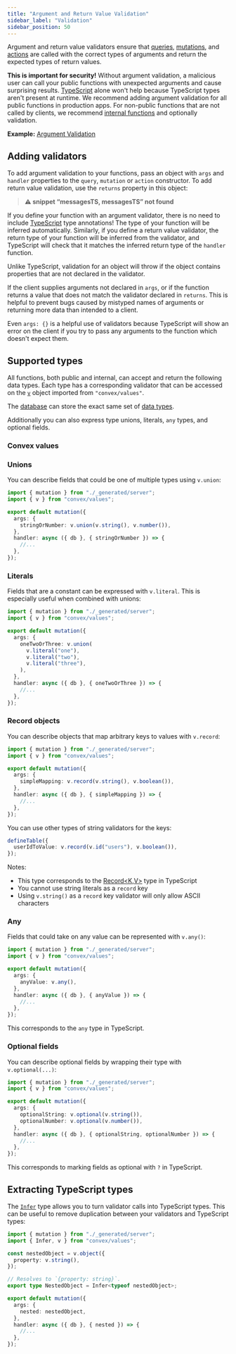 ```yaml
---
title: "Argument and Return Value Validation"
sidebar_label: "Validation"
sidebar_position: 50
---
```




Argument and return value validators ensure that
[queries](./query-functions.mdx), [mutations](./mutation-functions.mdx), and
[actions](./actions.mdx) are called with the correct types of arguments and
return the expected types of return values.

**This is important for security!** Without argument validation, a malicious
user can call your public functions with unexpected arguments and cause
surprising results. [TypeScript](/understanding/best-practices/typescript) alone
won't help because TypeScript types aren't present at runtime. We recommend
adding argument validation for all public functions in production apps. For
non-public functions that are not called by clients, we recommend
[internal functions](/functions/internal-functions.mdx) and optionally
validation.

**Example:**
[Argument Validation](https://github.com/get-convex/convex-demos/tree/main/args-validation)

## Adding validators

To add argument validation to your functions, pass an object with `args` and
`handler` properties to the `query`, `mutation` or `action` constructor. To add
return value validation, use the `returns` property in this object:

> **⚠ snippet “messagesTS, messagesTS” not found**

If you define your function with an argument validator, there is no need to
include [TypeScript](/understanding/best-practices/typescript.mdx) type
annotations! The type of your function will be inferred automatically.
Similarly, if you define a return value validator, the return type of your
function will be inferred from the validator, and TypeScript will check that it
matches the inferred return type of the `handler` function.

Unlike TypeScript, validation for an object will throw if the object contains
properties that are not declared in the validator.

If the client supplies arguments not declared in `args`, or if the function
returns a value that does not match the validator declared in `returns`. This is
helpful to prevent bugs caused by mistyped names of arguments or returning more
data than intended to a client.

Even `args: {}` is a helpful use of validators because TypeScript will show an
error on the client if you try to pass any arguments to the function which
doesn't expect them.

## Supported types

All functions, both public and internal, can accept and return the following
data types. Each type has a corresponding validator that can be accessed on the
[`v`](/api/modules/values#v) object imported from `"convex/values"`.

The [database](/database.mdx) can store the exact same set of
[data types](/database/types.md).

Additionally you can also express type unions, literals, `any` types, and
optional fields.

### Convex values

<ConvexValues />

### Unions

You can describe fields that could be one of multiple types using `v.union`:

```typescript
import { mutation } from "./_generated/server";
import { v } from "convex/values";

export default mutation({
  args: {
    stringOrNumber: v.union(v.string(), v.number()),
  },
  handler: async ({ db }, { stringOrNumber }) => {
    //...
  },
});
```

### Literals

Fields that are a constant can be expressed with `v.literal`. This is especially
useful when combined with unions:

```typescript
import { mutation } from "./_generated/server";
import { v } from "convex/values";

export default mutation({
  args: {
    oneTwoOrThree: v.union(
      v.literal("one"),
      v.literal("two"),
      v.literal("three"),
    ),
  },
  handler: async ({ db }, { oneTwoOrThree }) => {
    //...
  },
});
```

### Record objects

You can describe objects that map arbitrary keys to values with `v.record`:

```typescript
import { mutation } from "./_generated/server";
import { v } from "convex/values";

export default mutation({
  args: {
    simpleMapping: v.record(v.string(), v.boolean()),
  },
  handler: async ({ db }, { simpleMapping }) => {
    //...
  },
});
```

You can use other types of string validators for the keys:

```typescript
defineTable({
  userIdToValue: v.record(v.id("users"), v.boolean()),
});
```

Notes:

- This type corresponds to the
  [Record\<K,V\>](https://www.typescriptlang.org/docs/handbook/utility-types.html#recordkeys-type)
  type in TypeScript
- You cannot use string literals as a `record` key
- Using `v.string()` as a `record` key validator will only allow ASCII
  characters

### Any

Fields that could take on any value can be represented with `v.any()`:

```typescript
import { mutation } from "./_generated/server";
import { v } from "convex/values";

export default mutation({
  args: {
    anyValue: v.any(),
  },
  handler: async ({ db }, { anyValue }) => {
    //...
  },
});
```

This corresponds to the `any` type in TypeScript.

### Optional fields

You can describe optional fields by wrapping their type with `v.optional(...)`:

```typescript
import { mutation } from "./_generated/server";
import { v } from "convex/values";

export default mutation({
  args: {
    optionalString: v.optional(v.string()),
    optionalNumber: v.optional(v.number()),
  },
  handler: async ({ db }, { optionalString, optionalNumber }) => {
    //...
  },
});
```

This corresponds to marking fields as optional with `?` in TypeScript.

## Extracting TypeScript types

The [`Infer`](/api/modules/values#infer) type allows you to turn validator calls
into TypeScript types. This can be useful to remove duplication between your
validators and TypeScript types:

```ts
import { mutation } from "./_generated/server";
import { Infer, v } from "convex/values";

const nestedObject = v.object({
  property: v.string(),
});

// Resolves to `{property: string}`.
export type NestedObject = Infer<typeof nestedObject>;

export default mutation({
  args: {
    nested: nestedObject,
  },
  handler: async ({ db }, { nested }) => {
    //...
  },
});
```
